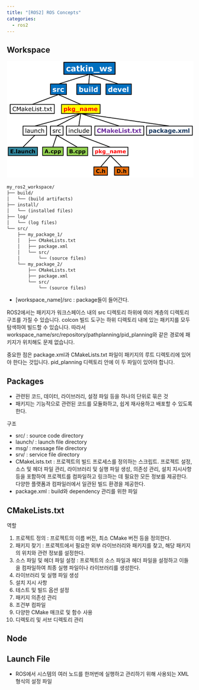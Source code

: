 ```yaml
---
title: "[ROS2] ROS Concepts"
categories: 
  - ros2
---
```

## Workspace

![](../../../img/ros2/workspace.png)

```
my_ros2_workspace/
├── build/
│   └── (build artifacts)
├── install/
│   └── (installed files)
├── log/
│   └── (log files)
└── src/
    ├── my_package_1/
    │   ├── CMakeLists.txt
    │   ├── package.xml
    │   └── src/
    │       └── (source files)
    └── my_package_2/
        ├── CMakeLists.txt
        ├── package.xml
        └── src/
            └── (source files)
```

- [workspace_name]/src : package들이 들어간다.

ROS2에서는 패키지가 워크스페이스 내의 src 디렉토리 하위에 여러 계층의 디렉토리 구조를 가질 수 있습니다. colcon 빌드 도구는 하위 디렉토리 내에 있는 패키지를 모두 탐색하여 빌드할 수 있습니다. 따라서 workspace_name/src/repository/pathplanning/pid_planning와 같은 경로에 패키지가 위치해도 문제 없습니다.

중요한 점은 package.xml과 CMakeLists.txt 파일이 패키지의 루트 디렉토리에 있어야 한다는 것입니다. pid_planning 디렉토리 안에 이 두 파일이 있어야 합니다.

## Packages

- 관련된 코드, 데이터, 라이브러리, 설정 파일 등을 하나의 단위로 묶은 것
- 패키지는 기능적으로 관련된 코드를 모듈화하고, 쉽게 재사용하고 배포할 수 있도록 한다.

구조

- src/ : source code directory
- launch/ : launch file directory
- msg/ : message file directory
- srv/ : service file directory
- CMakeLists.txt : 프로젝트의 빌드 프로세스를 정의하는 스크립트. 프로젝트 설정, 소스 및 헤더 파일 관리, 라이브러리 및 실행 파일 생성, 의존성 관리, 설치 지시사항 등을 포함하여 프로젝트를 컴파일하고 링크하는 데 필요한 모든 정보를 제공한다. 다양한 플랫폼과 컴파일러에서 일관된 빌드 환경을 제공한다.
- package.xml : build와 dependency 관리를 위한 파일

## CMakeLists.txt

역할

1. 프로젝트 정의 : 프로젝트의 이름 버전, 최소 CMake 버전 등을 정의한다.
2. 패키지 찾기 : 프로젝트에서 필요한 외부 라이브러리와 패키지를 찾고, 해당 패키지의 위치와 관련 정보를 설정한다.
3. 소스 파일 및 헤더 파일 설정 : 프로젝트의 소스 파일과 헤더 파일을 설정하고 이들을 컴파일하여 최종 실행 파일이나 라이브러리를 생성한다.
4. 라이브러리 및 실행 파일 생성
5. 설치 지시 사항
6. 테스트 및 빌드 옵션 설정
7. 패키지 의존성 관리
8. 조건부 컴파일
9. 다양한 CMake 매크로 및 함수 사용
10. 디렉토리 및 서브 디렉토리 관리

## Node

## Launch File

- ROS에서 시스템의 여러 노드를 한꺼번에 실행하고 관리하기 위해 사용되는 XML 형식의 설정 파일
